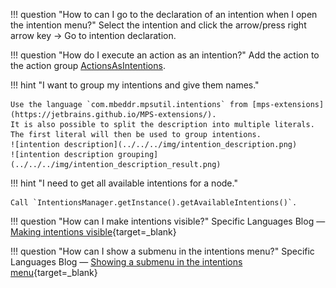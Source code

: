 !!! question "How to can I go to the declaration of an intention when I open the intention menu?"
    Select the intention and click the arrow/press right arrow key -> Go to intention declaration.

!!! question "How do I execute an action as an intention?"
    Add the action to the action group [ActionsAsIntentions](http://127.0.0.1:63320/node?ref=r%3A9832fb5f-2578-4b58-8014-a5de79da988e%28jetbrains.mps.ide.editor.actions%29%2F6893431717880497466).

!!! hint "I want to group my intentions and give them names."

    Use the language `com.mbeddr.mpsutil.intentions` from [mps-extensions](https://jetbrains.github.io/MPS-extensions/). 
    It is also possible to split the description into multiple literals. The first literal will then be used to group intentions.
    ![intention description](../../../img/intention_description.png)
    ![intention description grouping](../../../img/intention_description_result.png)

!!! hint "I need to get all available intentions for a node."

    Call `IntentionsManager.getInstance().getAvailableIntentions()`.

!!! question "How can I make intentions visible?"
    Specific Languages Blog &mdash; [Making intentions visible](https://specificlanguages.com/posts/2021-02/10-making-intentions-visible/){target=_blank}

!!! question "How can I show a submenu in the intentions menu?"
    Specific Languages Blog &mdash; [Showing a submenu in the intentions menu](https://specificlanguages.com/posts/2022-01/27-intention-submenu/){target=_blank}